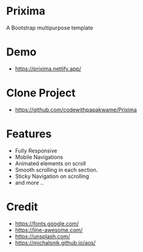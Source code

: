 # Prixima
A Bootstrap multipurpose template

# Demo
- https://prixima.netlify.app/

# Clone Project
- https://github.com/codewithpapakwame/Prixima

# Features
- Fully Responsive
- Mobile Navigations
- Animated elements on scroll
- Smooth scrolling in each section.
- Sticky Navigation on scrolling
- and more ..


# Credit
- https://fonts.google.com/
- https://line-awesome.com/
- https://unsplash.com/
- https://michalsnik.github.io/aos/
